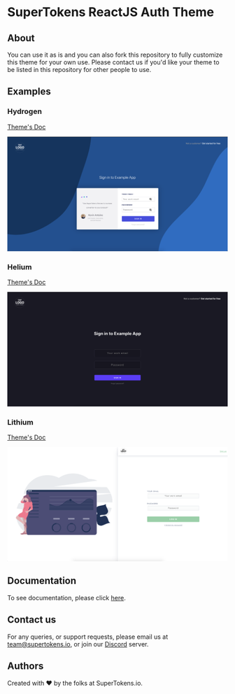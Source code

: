 

# SuperTokens ReactJS Auth Theme

## About

You can use it as is and you can also fork this repository to fully customize this theme for your own use. 
Please contact us if you'd like your theme to be listed in this repository for other people to use.

## Examples

### Hydrogen

[Theme's Doc](./docs/Hydrogen.md)

![Screenshot 1](./assets/hydrogen/screenshot1.png?raw=true)


### Helium

[Theme's Doc](./docs/Helium.md)

![Screenshot 1](./assets/helium/screenshot1.png?raw=true)

### Lithium

[Theme's Doc](./docs/Lithium.md)

![Screenshot 1](./assets/lithium/screenshot1.png?raw=true)

## Documentation
To see documentation, please click [here](https://supertokens.io/docs/auth-react/installation).

## Contact us
For any queries, or support requests, please email us at team@supertokens.io, or join our [Discord](supertokens.io/discord) server.

## Authors
Created with :heart: by the folks at SuperTokens.io.
